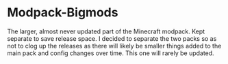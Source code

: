 # Modpack-Bigmods
The larger, almost never updated part of the Minecraft modpack. Kept separate to save release space.
I decided to separate the two packs so as not to clog up the releases as there will likely be smaller things added to the main pack and config changes over time.
This one will rarely be updated. 
